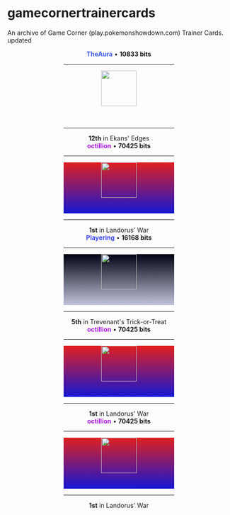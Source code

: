 # gamecornertrainercards

An archive of Game Corner (play.pokemonshowdown.com) Trainer Cards. updated

<body>
<center><span class="infobox" style="display: inline-block ; width: 250px"><center><b><strong style="color: #3e5bec">TheAura</strong></b>&nbsp;•&nbsp;<b>10833 bits</b><hr><span style="display: block ; height: 115px"><span style="display: inline-block ; height: 30px ; width: 40px"></span><img src="//play.pokemonshowdown.com/sprites/trainers/allister-masters.png" width="80px" height="80px"><span style="display: inline-block ; height: 30px ; width: 40px"></span><br><span style="display: inline-block ; height: 30px ; width: 40px ; background: transparent url(&quot;https://play.pokemonshowdown.com/sprites/pokemonicons-sheet.png?v16&quot;) no-repeat scroll -80px -1770px"></span><span style="display: inline-block ; height: 30px ; width: 40px ; background: transparent url(&quot;https://play.pokemonshowdown.com/sprites/pokemonicons-sheet.png?v16&quot;) no-repeat scroll -120px -1770px"></span><span style="display: inline-block ; height: 30px ; width: 40px ; background: transparent url(&quot;https://play.pokemonshowdown.com/sprites/pokemonicons-sheet.png?v16&quot;) no-repeat scroll -40px -1770px"></span><span style="display: inline-block ; height: 30px ; width: 40px ; background: transparent url(&quot;https://play.pokemonshowdown.com/sprites/pokemonicons-sheet.png?v16&quot;) no-repeat scroll -40px -1770px"></span><span style="display: inline-block ; height: 30px ; width: 40px ; background: transparent url(&quot;https://play.pokemonshowdown.com/sprites/pokemonicons-sheet.png?v16&quot;) no-repeat scroll -120px -1770px"></span><span style="display: inline-block ; height: 30px ; width: 40px ; background: transparent url(&quot;https://play.pokemonshowdown.com/sprites/pokemonicons-sheet.png?v16&quot;) no-repeat scroll -80px -1770px"></span></span><hr><b>12th</b> in Ekans' Edges</center></span></center>


<center><span class="infobox" style="display: inline-block ; width: 250px"><center><b><strong style="color: #a81bdc">octillion</strong></b>&nbsp;•&nbsp;<b>70425 bits</b><hr><span style="display: block ; height: 115px ; background: linear-gradient(#e01f1f , #1417d3)"><span style="display: inline-block ; height: 30px ; width: 40px"></span><img src="//play.pokemonshowdown.com/sprites/trainers/iono.png" width="80px" height="80px"><span style="display: inline-block ; height: 30px ; width: 40px"></span><br><span style="display: inline-block ; height: 30px ; width: 40px ; background: transparent url(&quot;https://play.pokemonshowdown.com/sprites/pokemonicons-sheet.png?v16&quot;) no-repeat scroll -320px -540px"></span><span style="display: inline-block ; height: 30px ; width: 40px ; background: transparent url(&quot;https://play.pokemonshowdown.com/sprites/pokemonicons-sheet.png?v16&quot;) no-repeat scroll -440px -1950px"></span><span style="display: inline-block ; height: 30px ; width: 40px ; background: transparent url(&quot;https://play.pokemonshowdown.com/sprites/pokemonicons-sheet.png?v16&quot;) no-repeat scroll -160px -2490px"></span><span style="display: inline-block ; height: 30px ; width: 40px ; background: transparent url(&quot;https://play.pokemonshowdown.com/sprites/pokemonicons-sheet.png?v16&quot;) no-repeat scroll -160px -3480px"></span><span style="display: inline-block ; height: 30px ; width: 40px ; background: transparent url(&quot;https://play.pokemonshowdown.com/sprites/pokemonicons-sheet.png?v16&quot;) no-repeat scroll -0px -2940px"></span><span style="display: inline-block ; height: 30px ; width: 40px ; background: transparent url(&quot;https://play.pokemonshowdown.com/sprites/pokemonicons-sheet.png?v16&quot;) no-repeat scroll -40px -2010px"></span></span><hr><b>1st</b> in Landorus' War</center></span></center>



  <center><span class="infobox" style="display: inline-block ; width: 250px"><center><b><strong style="color: #3a46f4">Playering</strong></b>&nbsp;•&nbsp;<b>16168 bits</b><hr><span style="display: block ; height: 115px ; background: linear-gradient(#010313 , #c2c4db)"><span style="display: inline-block ; height: 30px ; width: 40px"></span><img src="//play.pokemonshowdown.com/sprites/trainers/ingo-hisui.png" width="80px" height="80px"><span style="display: inline-block ; height: 30px ; width: 40px"></span><br><span style="display: inline-block ; height: 30px ; width: 40px ; background: transparent url(&quot;https://play.pokemonshowdown.com/sprites/pokemonicons-sheet.png?v16&quot;) no-repeat scroll -80px -2010px"></span><span style="display: inline-block ; height: 30px ; width: 40px ; background: transparent url(&quot;https://play.pokemonshowdown.com/sprites/pokemonicons-sheet.png?v16&quot;) no-repeat scroll -200px -2010px"></span><span style="display: inline-block ; height: 30px ; width: 40px ; background: transparent url(&quot;https://play.pokemonshowdown.com/sprites/pokemonicons-sheet.png?v16&quot;) no-repeat scroll -400px -1980px"></span><span style="display: inline-block ; height: 30px ; width: 40px ; background: transparent url(&quot;https://play.pokemonshowdown.com/sprites/pokemonicons-sheet.png?v16&quot;) no-repeat scroll -360px -1680px"></span><span style="display: inline-block ; height: 30px ; width: 40px ; background: transparent url(&quot;https://play.pokemonshowdown.com/sprites/pokemonicons-sheet.png?v16&quot;) no-repeat scroll -200px -3330px"></span><span style="display: inline-block ; height: 30px ; width: 40px ; background: transparent url(&quot;https://play.pokemonshowdown.com/sprites/pokemonicons-sheet.png?v16&quot;) no-repeat scroll -160px -3300px"></span></span><hr><b>5th</b> in Trevenant's Trick-or-Treat</center></span></center>


  <center><span class="infobox" style="display: inline-block ; width: 250px"><center><b><strong style="color: #a81bdc">octillion</strong></b>&nbsp;•&nbsp;<b>70425 bits</b><hr><span style="display: block ; height: 115px ; background: linear-gradient(#e01f1f , #1417d3)"><span style="display: inline-block ; height: 30px ; width: 40px"></span><img src="//play.pokemonshowdown.com/sprites/trainers/iono.png" width="80px" height="80px"><span style="display: inline-block ; height: 30px ; width: 40px"></span><br><span style="display: inline-block ; height: 30px ; width: 40px ; background: transparent url(&quot;https://play.pokemonshowdown.com/sprites/pokemonicons-sheet.png?v16&quot;) no-repeat scroll -320px -540px"></span><span style="display: inline-block ; height: 30px ; width: 40px ; background: transparent url(&quot;https://play.pokemonshowdown.com/sprites/pokemonicons-sheet.png?v16&quot;) no-repeat scroll -440px -1950px"></span><span style="display: inline-block ; height: 30px ; width: 40px ; background: transparent url(&quot;https://play.pokemonshowdown.com/sprites/pokemonicons-sheet.png?v16&quot;) no-repeat scroll -160px -2490px"></span><span style="display: inline-block ; height: 30px ; width: 40px ; background: transparent url(&quot;https://play.pokemonshowdown.com/sprites/pokemonicons-sheet.png?v16&quot;) no-repeat scroll -160px -3480px"></span><span style="display: inline-block ; height: 30px ; width: 40px ; background: transparent url(&quot;https://play.pokemonshowdown.com/sprites/pokemonicons-sheet.png?v16&quot;) no-repeat scroll -0px -2940px"></span><span style="display: inline-block ; height: 30px ; width: 40px ; background: transparent url(&quot;https://play.pokemonshowdown.com/sprites/pokemonicons-sheet.png?v16&quot;) no-repeat scroll -40px -2010px"></span></span><hr><b>1st</b> in Landorus' War</center></span></center>

<center><span class="infobox" style="display: inline-block ; width: 250px"><center><b><strong style="color: #a81bdc">octillion</strong></b>&nbsp;•&nbsp;<b>70425 bits</b><hr><span style="display: block ; height: 115px ; background: linear-gradient(#e01f1f , #1417d3)"><span style="display: inline-block ; height: 30px ; width: 40px"></span><img src="//play.pokemonshowdown.com/sprites/trainers/iono.png" width="80px" height="80px"><span style="display: inline-block ; height: 30px ; width: 40px"></span><br><span style="display: inline-block ; height: 30px ; width: 40px ; background: transparent url(&quot;https://play.pokemonshowdown.com/sprites/pokemonicons-sheet.png?v16&quot;) no-repeat scroll -320px -540px"></span><span style="display: inline-block ; height: 30px ; width: 40px ; background: transparent url(&quot;https://play.pokemonshowdown.com/sprites/pokemonicons-sheet.png?v16&quot;) no-repeat scroll -440px -1950px"></span><span style="display: inline-block ; height: 30px ; width: 40px ; background: transparent url(&quot;https://play.pokemonshowdown.com/sprites/pokemonicons-sheet.png?v16&quot;) no-repeat scroll -160px -2490px"></span><span style="display: inline-block ; height: 30px ; width: 40px ; background: transparent url(&quot;https://play.pokemonshowdown.com/sprites/pokemonicons-sheet.png?v16&quot;) no-repeat scroll -160px -3480px"></span><span style="display: inline-block ; height: 30px ; width: 40px ; background: transparent url(&quot;https://play.pokemonshowdown.com/sprites/pokemonicons-sheet.png?v16&quot;) no-repeat scroll -0px -2940px"></span><span style="display: inline-block ; height: 30px ; width: 40px ; background: transparent url(&quot;https://play.pokemonshowdown.com/sprites/pokemonicons-sheet.png?v16&quot;) no-repeat scroll -40px -2010px"></span></span><hr><b>1st</b> in Landorus' War</center></span></center>



  
</body>
